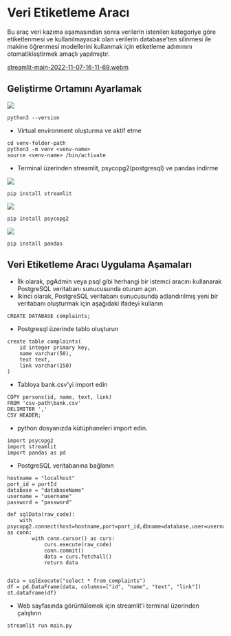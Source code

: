 <h1 align="left"> Veri Etiketleme Aracı </h1>
Bu araç veri kazıma aşamasından sonra verilerin istenilen kategoriye göre etiketlenmesi ve kullanılmayacak olan verilerin database'ten silinmesi ile makine öğrenmesi modellerini kullanmak için etiketleme adımınını otomatikleştirmek amaçlı yapılmıştır.



[streamlit-main-2022-11-07-16-11-69.webm](https://user-images.githubusercontent.com/92747017/200378635-52c4a8ad-82ad-4941-b46a-565224169c0a.webm)


<h2 align="left"> Geliştirme Ortamını Ayarlamak </h2>
<a href="https://www.python.org/downloads/" target="blank"><img align="center" src="https://img.shields.io/pypi/pyversions/Scrapy.svg"></a>


```
python3 --version
```

- Virtual environment oluşturma ve aktif etme
  
```
cd venv-folder-path 
python3 -m venv <venv-name>
source <venv-name> /bin/activate
```  
  
  
- Terminal üzerinden streamlit, psycopg2(postgresql) ve pandas indirme

<a href="https://docs.streamlit.io/library/get-started/installation" target="blank"><img align="center" src="https://docs.streamlit.io/logo.svg"></a>

```
pip install streamlit
```

<a href="https://pypi.org/project/psycopg2/" target="blank"><img align="center" src="https://pypi.org/static/images/logo-small.95de8436.svg"></a>
```
pip install psycopg2
```
<a href="https://pypi.org/project/pandas/" target="blank"><img align="center" src="https://warehouse-camo.ingress.cmh1.psfhosted.org/49dfa37dbb471fb97b1d94f27e3b343fb74ebcc1/68747470733a2f2f696d672e736869656c64732e696f2f707970692f762f70616e6461732e737667"></a>
```
pip install pandas
```
<h2 align="left"> Veri Etiketleme Aracı Uygulama Aşamaları </h2>

- İlk olarak, pgAdmin veya psql gibi herhangi bir istemci aracını kullanarak PostgreSQL veritabanı sunucusunda oturum açın.
- İkinci olarak, PostgreSQL veritabanı sunucusunda adlandırılmış yeni bir veritabanı oluşturmak için aşağıdaki ifadeyi kullanın

```
CREATE DATABASE complaints;
```
- Postgresql üzerinde tablo oluşturun

```
create table complaints(
	id integer primary key,
	name varchar(50),
	text text,
	link varchar(150)
)
```

- Tabloya bank.csv'yi import edin
```
COPY persons(id, name, text, link)
FROM 'csv-path\bank.csv'
DELIMITER ','
CSV HEADER;
```
- python dosyanızda kütüphaneleri import edin.

```
import psycopg2
import streamlit
import pandas as pd
```

- PostgreSQL veritabanına bağlanın

```
hostname = "localhost"
port_id = portId
database = "databaseName"
username = "username"
password = "password"

def sqlData(raw_code):
    with psycopg2.connect(host=hostname,port=port_id,dbname=database,user=username,password=password) as conn:
        with conn.cursor() as curs:
            curs.execute(raw_code)
            conn.commit()
            data = curs.fetchall()
            return data
          
          
data = sqlExecute("select * from complaints")
df = pd.DataFrame(data, columns=["id", "name", "text", "link"])
st.dataframe(df)
```
- Web sayfasında görüntülemek için streamlit'i terminal üzerinden çalıştırın

```
streamlit run main.py
```





